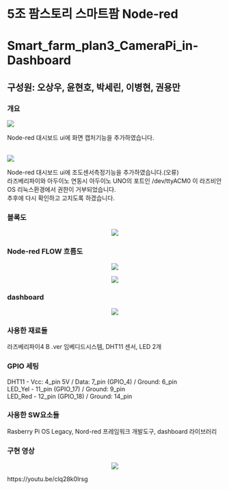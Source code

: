 # 5조 팜스토리 스마트팜 Node-red
# Smart_farm_plan3_CameraPi_in-Dashboard
## 구성원: 오상우, 윤현호, 박세린, 이병현, 권용만

### 개요
<p>
<img src="https://github.com/farmstory5/Smart_farm_plan2_Node-red_dashboard/assets/130550405/610cb3b4-8e1d-4591-8b4d-9f1889a98376">
</p>
Node-red 대시보드 ui에 화면 캡처기능을 추가하였습니다.
<br/><br/>
<p>
<img src="https://github.com/farmstory5/Smart_farm_plan2_Node-red_dashboard/assets/130550405/4a7953f9-9a6f-44f1-96bf-2a42aca8bb24">
</p>
Node-red 대시보드 ui에 조도센서측정기능을 추가하였습니다.(오류)<br/>
라즈베리파이와 아두이노 연동시 아두이노 UNO의 포트인 /dev/ttyACM0 이 라즈비안OS 리눅스환경에서 권한이 거부되었습니다.<br/>
추후에 다시 확인하고 고치도록 하겠습니다.<br/>

### 블록도
<p align="center">
<img src="https://github.com/farmstory5/Smart_farm_plan2_Node-red_dashboard/assets/130550405/41e9c8b8-eeb3-45cc-9340-8c62cedcd87c">
</p>

### Node-red FLOW 흐름도
<p align="center">
<img src="https://github.com/farmstory5/Smart_farm_plan2_Node-red_dashboard/assets/130550405/75ecb881-5f4d-4816-a327-afd1a332254f">
</p>
<p align="center">
<img src="https://github.com/farmstory5/Smart_farm_plan2_Node-red_dashboard/assets/130550405/55c67a21-f192-4821-8f4d-518eb02c1138">
</p>

### dashboard
<p align="center">
<img src="https://user-images.githubusercontent.com/61779129/235959820-9291b854-b35f-4ffe-a581-942bbe68a50d.png">
</p>

### 사용한 재료들
라즈베리파이4 B .ver 임베디드시스템, DHT11 센서, LED 2개

### GPIO 세팅
DHT11 - Vcc: 4_pin 5V / Data: 7_pin (GPIO_4) / Ground: 6_pin<br/>
LED_Yel - 11_pin (GPIO_17) / Ground: 9_pin<br/>
LED_Red - 12_pin (GPIO_18) / Ground: 14_pin
<br/>

### 사용한 SW요소들
Rasberry Pi OS Legacy, Nord-red 프레임워크 개발도구, dashboard 라이브러리
<br/>

### 구현 영상
<p align="center">
<img src="https://user-images.githubusercontent.com/130550405/235965250-1beb52b4-8975-4a53-9055-efadaace2668.jpg">
</p>
https://youtu.be/clq28k0lrsg
